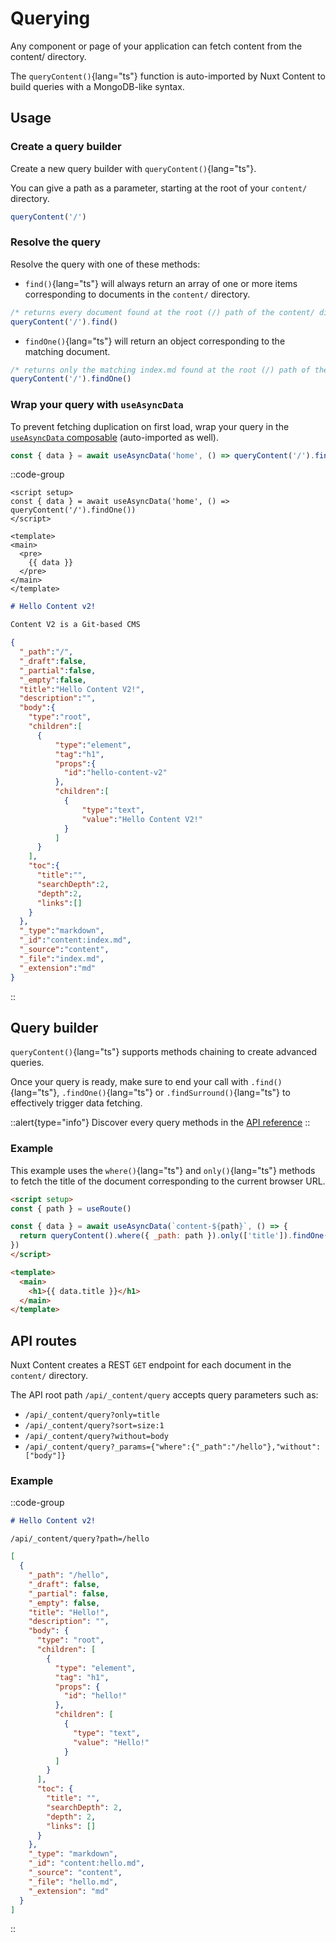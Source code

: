 # Querying

Any component or page of your application can fetch content from the content/ directory.

The `queryContent()`{lang="ts"} function is auto-imported by Nuxt Content to build queries with a MongoDB-like syntax.

## Usage

### Create a query builder

Create a new query builder with `queryContent()`{lang="ts"}.

You can give a path as a parameter, starting at the root of your `content/` directory.

```js
queryContent('/')
```

### Resolve the query

Resolve the query with one of these methods:

- `find()`{lang="ts"} will always return an array of one or more items corresponding to documents in the `content/` directory.

```js
/* returns every document found at the root (/) path of the content/ directory */
queryContent('/').find()
```

- `findOne()`{lang="ts"} will return an object corresponding to the matching document.

```js
/* returns only the matching index.md found at the root (/) path of the content/ directory */
queryContent('/').findOne()
```

### Wrap your query with `useAsyncData`

To prevent fetching duplication on first load, wrap your query in the [`useAsyncData` composable](https://v3.nuxtjs.org/api/composables/use-async-data) (auto-imported as well).

```js
const { data } = await useAsyncData('home', () => queryContent('/').findOne())
```

::code-group
```vue [app.vue]
<script setup>
const { data } = await useAsyncData('home', () => queryContent('/').findOne())
</script>

<template>
<main>
  <pre>
    {{ data }}
  </pre>
</main>
</template>
```

```md [content/index.md]
# Hello Content v2!

Content V2 is a Git-based CMS
```

```json ["Preview"]
{
  "_path":"/",
  "_draft":false,
  "_partial":false,
  "_empty":false,
  "title":"Hello Content V2!",
  "description":"",
  "body":{
    "type":"root",
    "children":[
      {
          "type":"element",
          "tag":"h1",
          "props":{
            "id":"hello-content-v2"
          },
          "children":[
            {
                "type":"text",
                "value":"Hello Content V2!"
            }
          ]
      }
    ],
    "toc":{
      "title":"",
      "searchDepth":2,
      "depth":2,
      "links":[]
    }
  },
  "_type":"markdown",
  "_id":"content:index.md",
  "_source":"content",
  "_file":"index.md",
  "_extension":"md"
}
```
::

## Query builder

`queryContent()`{lang="ts"} supports methods chaining to create advanced queries.

Once your query is ready, make sure to end your call with `.find()`{lang="ts"}, `.findOne()`{lang="ts"} or `.findSurround()`{lang="ts"} to effectively trigger data fetching.

::alert{type="info"}
Discover every query methods in the [API reference](/api/composables/query-content)
::

### Example

This example uses the `where()`{lang="ts"} and `only()`{lang="ts"} methods to fetch the title of the document corresponding to the current browser URL.

```html
<script setup>
const { path } = useRoute()

const { data } = await useAsyncData(`content-${path}`, () => {
  return queryContent().where({ _path: path }).only(['title']).findOne()
})
</script>

<template>
  <main>
    <h1>{{ data.title }}</h1>
  </main>
</template>
```

## API routes

Nuxt Content creates a REST `GET` endpoint for each document in the `content/` directory.

The API root path `/api/_content/query` accepts query parameters such as:

- `/api/_content/query?only=title`
- `/api/_content/query?sort=size:1`
- `/api/_content/query?without=body`
- `/api/_content/query?_params={"where":{"_path":"/hello"},"without":["body"]}`

### Example

::code-group
```md [content/hello.md]
# Hello Content v2!
```

```text [Endpoint]
/api/_content/query?path=/hello
```

```json [Response]
[
  {
    "_path": "/hello",
    "_draft": false,
    "_partial": false,
    "_empty": false,
    "title": "Hello!",
    "description": "",
    "body": {
      "type": "root",
      "children": [
        {
          "type": "element",
          "tag": "h1",
          "props": {
            "id": "hello!"
          },
          "children": [
            {
              "type": "text",
              "value": "Hello!"
            }
          ]
        }
      ],
      "toc": {
        "title": "",
        "searchDepth": 2,
        "depth": 2,
        "links": []
      }
    },
    "_type": "markdown",
    "_id": "content:hello.md",
    "_source": "content",
    "_file": "hello.md",
    "_extension": "md"
  }
]
```
::
